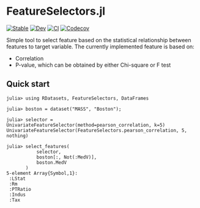 # FeatureSelectors.jl

[![Stable](https://img.shields.io/badge/docs-stable-blue.svg)](https://darrencl.github.io/FeatureSelectors.jl/stable)
[![Dev](https://img.shields.io/badge/docs-dev-blue.svg)](https://darrencl.github.io/FeatureSelectors.jl/dev)
[![CI](https://github.com/darrencl/FeatureSelectors.jl/workflows/CI/badge.svg)](https://github.com/darrencl/FeatureSelectors.jl/actions?query=workflow%3ACI)
[![Codecov](https://codecov.io/gh/darrencl/FeatureSelectors.jl/branch/master/graph/badge.svg)](https://codecov.io/gh/darrencl/FeatureSelectors.jl)

Simple tool to select feature based on the statistical relationship between features to target variable. The currently implemented feature is based on:

* Correlation
* P-value, which can be obtained by either Chi-square or F test

## Quick start

```
julia> using RDatasets, FeatureSelectors, DataFrames

julia> boston = dataset("MASS", "Boston");

julia> selector = UnivariateFeatureSelector(method=pearson_correlation, k=5)
UnivariateFeatureSelector(FeatureSelectors.pearson_correlation, 5, nothing)

julia> select_features(
           selector,
           boston[:, Not(:MedV)],
           boston.MedV
       )
5-element Array{Symbol,1}:
 :LStat
 :Rm
 :PTRatio
 :Indus
 :Tax
```